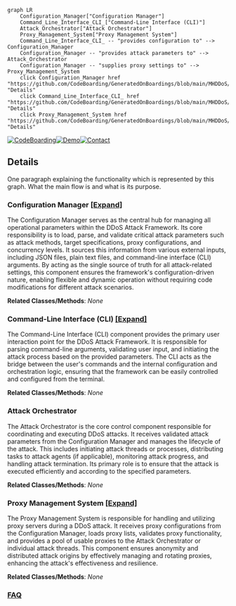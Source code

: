 ```mermaid
graph LR
    Configuration_Manager["Configuration Manager"]
    Command_Line_Interface_CLI_["Command-Line Interface (CLI)"]
    Attack_Orchestrator["Attack Orchestrator"]
    Proxy_Management_System["Proxy Management System"]
    Command_Line_Interface_CLI_ -- "provides configuration to" --> Configuration_Manager
    Configuration_Manager -- "provides attack parameters to" --> Attack_Orchestrator
    Configuration_Manager -- "supplies proxy settings to" --> Proxy_Management_System
    click Configuration_Manager href "https://github.com/CodeBoarding/GeneratedOnBoardings/blob/main/MHDDoS/Configuration_Manager.md" "Details"
    click Command_Line_Interface_CLI_ href "https://github.com/CodeBoarding/GeneratedOnBoardings/blob/main/MHDDoS/Command_Line_Interface_CLI_.md" "Details"
    click Proxy_Management_System href "https://github.com/CodeBoarding/GeneratedOnBoardings/blob/main/MHDDoS/Proxy_Management_System.md" "Details"
```

[![CodeBoarding](https://img.shields.io/badge/Generated%20by-CodeBoarding-9cf?style=flat-square)](https://github.com/CodeBoarding/CodeBoarding)[![Demo](https://img.shields.io/badge/Try%20our-Demo-blue?style=flat-square)](https://www.codeboarding.org/demo)[![Contact](https://img.shields.io/badge/Contact%20us%20-%20contact@codeboarding.org-lightgrey?style=flat-square)](mailto:contact@codeboarding.org)

## Details

One paragraph explaining the functionality which is represented by this graph. What the main flow is and what is its purpose.

### Configuration Manager [[Expand]](./Configuration_Manager.md)
The Configuration Manager serves as the central hub for managing all operational parameters within the DDoS Attack Framework. Its core responsibility is to load, parse, and validate critical attack parameters such as attack methods, target specifications, proxy configurations, and concurrency levels. It sources this information from various external inputs, including JSON files, plain text files, and command-line interface (CLI) arguments. By acting as the single source of truth for all attack-related settings, this component ensures the framework's configuration-driven nature, enabling flexible and dynamic operation without requiring code modifications for different attack scenarios.


**Related Classes/Methods**: _None_

### Command-Line Interface (CLI) [[Expand]](./Command_Line_Interface_CLI_.md)
The Command-Line Interface (CLI) component provides the primary user interaction point for the DDoS Attack Framework. It is responsible for parsing command-line arguments, validating user input, and initiating the attack process based on the provided parameters. The CLI acts as the bridge between the user's commands and the internal configuration and orchestration logic, ensuring that the framework can be easily controlled and configured from the terminal.


**Related Classes/Methods**: _None_

### Attack Orchestrator
The Attack Orchestrator is the core control component responsible for coordinating and executing DDoS attacks. It receives validated attack parameters from the Configuration Manager and manages the lifecycle of the attack. This includes initiating attack threads or processes, distributing tasks to attack agents (if applicable), monitoring attack progress, and handling attack termination. Its primary role is to ensure that the attack is executed efficiently and according to the specified parameters.


**Related Classes/Methods**: _None_

### Proxy Management System [[Expand]](./Proxy_Management_System.md)
The Proxy Management System is responsible for handling and utilizing proxy servers during a DDoS attack. It receives proxy configurations from the Configuration Manager, loads proxy lists, validates proxy functionality, and provides a pool of usable proxies to the Attack Orchestrator or individual attack threads. This component ensures anonymity and distributed attack origins by effectively managing and rotating proxies, enhancing the attack's effectiveness and resilience.


**Related Classes/Methods**: _None_



### [FAQ](https://github.com/CodeBoarding/GeneratedOnBoardings/tree/main?tab=readme-ov-file#faq)